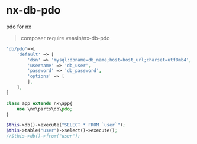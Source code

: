 # nx-db-pdo

pdo for nx


> composer require veasin/nx-db-pdo

```php
'db/pdo'=>[
    'default' => [
        'dsn' => 'mysql:dbname=db_name;host=host_url;charset=utf8mb4',
        'username' => 'db_user',
        'password' => 'db_password',
        'options' => [
        ],
    ],
]
```
```php
class app extends nx\app{
    use \nx\parts\db\pdo;
} 
```


```php
$this->db()->execute("SELECT * FROM `user`");
$this->table("user")->select()->execute();
//$this->db()->from("user");
```